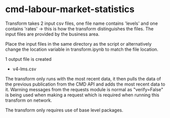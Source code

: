 # cmd-labour-market-statistics

Transform takes 2 input csv files, one file name contains 'levels' and one contains 'rates' -> this is how the transform distinguishes the files. The input files are provided by the business area.

Place the input files in the same directory as the script or alternatively change the location variable in transform.ipynb to match the file location.

1 output file is created
- v4-lms.csv

The transform only runs with the most recent data, it then pulls the data of the previous publication from the CMD API and adds the most recent data to it. Warning messages from the requests module is normal as "verify=False" is being used when making a request which is required when running this transform on network.

The transform only requires use of base level packages.
